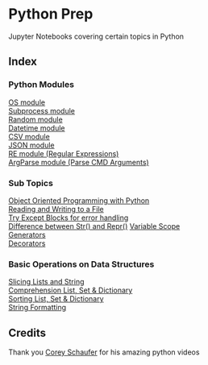 # Python Prep

Jupyter Notebooks covering certain topics in Python

## Index

### Python Modules

[OS module](./demo.txt)  
[Subprocess module](./module-subprocess.ipynb)  
[Random module](./module-random.ipynb)  
[Datetime module](./module-datetime.ipynb)  
[CSV module](./module_csv.ipynb)  
[JSON module](./module_json.ipynb)  
[RE module (Regular Expressions)](./module_regular_expressions.ipynb)  
[ArgParse module (Parse CMD Arguments) ](./module_argparse.py)

### Sub Topics

[Object Oriented Programming with Python](./tut_oop_classes.ipynb)  
[Reading and Writing to a File](./tut_reading_and_writing_to_files.ipynb)  
[Try Except Blocks for error handling](./tut_try_except.ipynb)  
[Difference between Str() and Repr()](./tut_str_vs_repr.ipynb)
[Variable Scope](./tut_variable_scope.ipynb)  
[Generators](./tut_generators.ipynb)  
[Decorators](./tut_decorators.ipynb)

### Basic Operations on Data Structures

[Slicing Lists and String](./op_slicing_lists_and_strings.ipynb)  
[Comprehension List, Set & Dictionary](./op_list_comprehension.ipynb)  
[Sorting List, Set & Dictionary](./op_sorting.ipynb)  
[String Formatting](./op_string_formatting.ipynb)  

## Credits

Thank you [Corey Schaufer](https://www.youtube.com/@coreyms) for his amazing python videos
